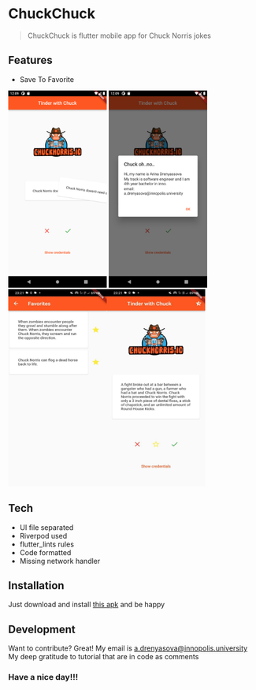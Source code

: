 # ChuckChuck

> ChuckChuck is flutter mobile app for Chuck Norris jokes

## Features
- Save To Favorite

<img src="https://github.com/ease-ln/IU_flutter-assignment-1/blob/main/screenshots/2.png?raw=true" width=200px height=400px> <img src="https://github.com/ease-ln/IU_flutter-assignment-1/blob/main/screenshots/3.png?raw=true" width=200px height=400px> <img src="https://github.com/ease-ln/IU_flutter-assignment-1/blob/a2/screenshots/4.png?raw=true" width=200px height=400px><img src="https://github.com/ease-ln/IU_flutter-assignment-1/blob/a2/screenshots/5.png?raw=true" width=200px height=400px>

## Tech

- UI file separated
- Riverpod used
- flutter_lints rules
- Code formatted
- Missing network handler

## Installation

Just download and install [this apk](https://github.com/ease-ln/IU_flutter-assignment-1/blob/a2/ChuckChuck.apk) and be happy



## Development

Want to contribute? Great! My email is a.drenyasova@innopolis.university
My deep gratitude to tutorial that are in code as comments

### Have a nice day!!!
